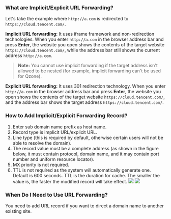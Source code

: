 ### What are Implicit/Explicit URL Forwarding?

Let's take the example where `http://a.com` is redirected to ` https://cloud.tencent.com/ `.

**Implicit URL forwarding:** It uses iframe framework and non-redirection technologies. When you enter `http://a.com` in the browser address bar and press **Enter**, the website you open shows the contents of the target website `https://cloud.tencent.com/`, while the address bar still shows the current address `http://a.com`.
>**Note:**
>You cannot use implicit forwarding if the target address isn't allowed to be nested (for example, implicit forwarding can't be used for Qzone). 
 
**Explicit URL forwarding:** It uses 301 redirection technology. When you enter `http://a.com` in the browser address bar and press **Enter**, the website you open shows the contents of the target website `https://cloud.tencent.com/`, and the address bar shows the target address `https://cloud.tencent.com/`.
### How to Add Implicit/Explicit Forwarding Record?
1. Enter sub domain name prefix as host name.
2. Record type is implicit URL/explicit URL.
3. Line type (this is required by default, otherwise certain users will not be able to resolve the domain).
4. The record value must be a complete address (as shown in the figure below, it must contain protocol, domain name, and it may contain port number and uniform resource locator).
5. MX priority is not required.
6. TTL is not required as the system will automatically generate one. Default is 600 seconds. TTL is the duration for cache. The smaller the value is, the faster the modified record will take effect.
![](//mc.qcloudimg.com/static/img/b1201d381985067214ad99c688de459e/image.png)
![](//mc.qcloudimg.com/static/img/4bc770b92f945758f3d0cce05d5c5b4f/image.png)

### When Do I Need to Use URL Forwarding?
You need to add URL record if you want to direct a domain name to another existing site.
